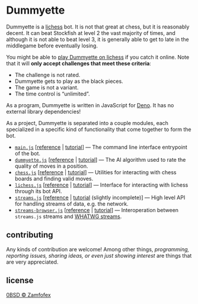 Dummyette
===

[lichess]: https://lichess.org
[Dummyette]: https://lichess.org/@/Dummyette
[Deno]: https://deno.land

Dummyette is a [lichess] bot. It is not that great at chess, but it is reasonably decent. It can beat Stockfish at level 2 the vast majority of times, and although it is not able to beat level 3, it is generally able to get to late in the middlegame before eventually losing.

You might be able to [play Dummyette on lichess][Dummyette] if you catch it online. Note that it will **only accept challenges that meet these criteria**:

- The challenge is not rated.
- Dummyette gets to play as the black pieces.
- The game is not a variant.
- The time control is “unlimited”.

As a program, Dummyette is written in JavaScript for [Deno]. It has no external library dependencies!

As a project, Dummyette is separated into a couple modules, each specialized in a specific kind of functionality that come together to form the bot.

- [`main.js`](main.js) [[reference](documentation/main.md) | [tutorial](examples/main.md)]
  — The command line interface entrypoint of the bot.
- [`dummyette.js`](dummyette.js) [[reference](documentation/dummyette.md) | [tutorial](examples/dummyette.md)]
  — The AI algorithm used to rate the quality of moves in a position.
- [`chess.js`](chess.js) [[reference](documentation/chess.md) | [tutorial](examples/chess.md)]
  — Utilities for interacting with chess boards and finding valid moves.
- [`lichess.js`](lichess.js) [[reference](documentation/lichess.md) | [tutorial](examples/lichess.md)]
  — Interface for interacting with lichess through its bot API.
- [`streams.js`](streams.js) [[reference](documentation/streams.md) | [tutorial](examples/streams.md) (slightly incomplete)]
  — High level API for handling streams of data, e.g. the network.
- [`streams-browser.js`](streams-browser.js) [[reference](documentation/streams-browser.md) | [tutorial](examples/streams-browser.md)]
  — Interoperation between `streams.js` streams and [WHATWG streams](https://streams.spec.whatwg.org).

contributing
---

Any kinds of contribution are welcome! Among other things, *programming, reporting issues, sharing ideas, or even just showing interest* are things that are very appreciated.

license
---

[0BSD © Zamfofex](license.md)

